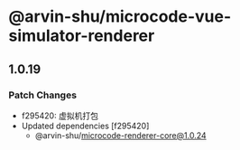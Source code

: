 # @arvin-shu/microcode-vue-simulator-renderer

## 1.0.19

### Patch Changes

- f295420: 虚拟机打包
- Updated dependencies [f295420]
  - @arvin-shu/microcode-renderer-core@1.0.24
